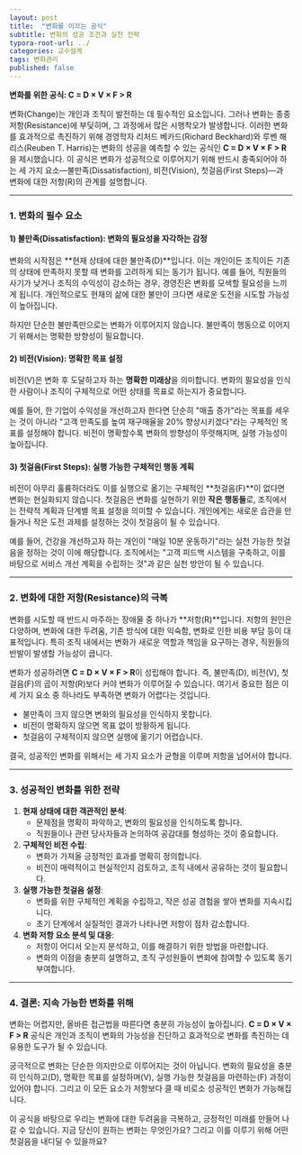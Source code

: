 ```yaml
---
layout: post
title:  "변화를 이끄는 공식"
subtitle: 변화의 성공 조건과 실천 전략
typora-root-url: ../
categories: 교수설계
tags: 변화관리
published: false
---
```


**변화를 위한 공식: C = D × V × F > R**

변화(Change)는 개인과 조직이 발전하는 데 필수적인 요소입니다. 그러나 변화는 종종 저항(Resistance)에 부딪히며, 그 과정에서 많은 시행착오가 발생합니다. 이러한 변화를 효과적으로 촉진하기 위해 경영학자 리처드 베카드(Richard Beckhard)와 루벤 해리스(Reuben T. Harris)는 변화의 성공을 예측할 수 있는 공식인 **C = D × V × F > R**을 제시했습니다. 이 공식은 변화가 성공적으로 이루어지기 위해 반드시 충족되어야 하는 세 가지 요소—불만족(Dissatisfaction), 비전(Vision), 첫걸음(First Steps)—과 변화에 대한 저항(R)의 관계를 설명합니다.

------

### 1. 변화의 필수 요소

#### 1) 불만족(Dissatisfaction): 변화의 필요성을 자각하는 감정

변화의 시작점은 **현재 상태에 대한 불만족(D)**입니다. 이는 개인이든 조직이든 기존의 상태에 만족하지 못할 때 변화를 고려하게 되는 동기가 됩니다. 예를 들어, 직원들의 사기가 낮거나 조직의 수익성이 감소하는 경우, 경영진은 변화를 모색할 필요성을 느끼게 됩니다. 개인적으로도 현재의 삶에 대한 불만이 크다면 새로운 도전을 시도할 가능성이 높아집니다.

하지만 단순한 불만족만으로는 변화가 이루어지지 않습니다. 불만족이 행동으로 이어지기 위해서는 명확한 방향성이 필요합니다.

#### 2) 비전(Vision): 명확한 목표 설정

비전(V)은 변화 후 도달하고자 하는 **명확한 미래상**을 의미합니다. 변화의 필요성을 인식한 사람이나 조직이 구체적으로 어떤 상태를 목표로 하는지가 중요합니다.

예를 들어, 한 기업이 수익성을 개선하고자 한다면 단순히 "매출 증가"라는 목표를 세우는 것이 아니라 "고객 만족도를 높여 재구매율을 20% 향상시키겠다"라는 구체적인 목표를 설정해야 합니다. 비전이 명확할수록 변화의 방향성이 뚜렷해지며, 실행 가능성이 높아집니다.

#### 3) 첫걸음(First Steps): 실행 가능한 구체적인 행동 계획

비전이 아무리 훌륭하더라도 이를 실행으로 옮기는 구체적인 **첫걸음(F)**이 없다면 변화는 현실화되지 않습니다. 첫걸음은 변화를 실현하기 위한 **작은 행동들**로, 조직에서는 전략적 계획과 단계별 목표 설정을 의미할 수 있습니다. 개인에게는 새로운 습관을 만들거나 작은 도전 과제를 설정하는 것이 첫걸음이 될 수 있습니다.

예를 들어, 건강을 개선하고자 하는 개인이 "매일 10분 운동하기"라는 실천 가능한 첫걸음을 정하는 것이 이에 해당합니다. 조직에서는 "고객 피드백 시스템을 구축하고, 이를 바탕으로 서비스 개선 계획을 수립하는 것"과 같은 실천 방안이 될 수 있습니다.

------

### 2. 변화에 대한 저항(Resistance)의 극복

변화를 시도할 때 반드시 마주하는 장애물 중 하나가 **저항(R)**입니다. 저항의 원인은 다양하며, 변화에 대한 두려움, 기존 방식에 대한 익숙함, 변화로 인한 비용 부담 등이 대표적입니다. 특히 조직 내에서는 변화가 새로운 역할과 책임을 요구하는 경우, 직원들의 반발이 발생할 가능성이 큽니다.

변화가 성공하려면 **C = D × V × F > R**이 성립해야 합니다. 즉, 불만족(D), 비전(V), 첫걸음(F)의 곱이 저항(R)보다 커야 변화가 이루어질 수 있습니다. 여기서 중요한 점은 이 세 가지 요소 중 하나라도 부족하면 변화가 어렵다는 것입니다.

- 불만족이 크지 않으면 변화의 필요성을 인식하지 못합니다.
- 비전이 명확하지 않으면 목표 없이 방황하게 됩니다.
- 첫걸음이 구체적이지 않으면 실행에 옮기기 어렵습니다.

결국, 성공적인 변화를 위해서는 세 가지 요소가 균형을 이루며 저항을 넘어서야 합니다.

------

### 3. 성공적인 변화를 위한 전략

1. **현재 상태에 대한 객관적인 분석**:
   - 문제점을 명확히 파악하고, 변화의 필요성을 인식하도록 합니다.
   - 직원들이나 관련 당사자들과 논의하여 공감대를 형성하는 것이 중요합니다.
2. **구체적인 비전 수립**:
   - 변화가 가져올 긍정적인 효과를 명확히 정의합니다.
   - 비전이 매력적이고 현실적인지 검토하고, 조직 내에서 공유하는 것이 필요합니다.
3. **실행 가능한 첫걸음 설정**:
   - 변화를 위한 구체적인 계획을 수립하고, 작은 성공 경험을 쌓아 변화를 지속시킵니다.
   - 초기 단계에서 실질적인 결과가 나타나면 저항이 점차 감소합니다.
4. **변화 저항 요소 분석 및 대응**:
   - 저항이 어디서 오는지 분석하고, 이를 해결하기 위한 방법을 마련합니다.
   - 변화의 이점을 충분히 설명하고, 조직 구성원들이 변화에 참여할 수 있도록 동기 부여합니다.

------

### 4. 결론: 지속 가능한 변화를 위해

변화는 어렵지만, 올바른 접근법을 따른다면 충분히 가능성이 높아집니다. **C = D × V × F > R** 공식은 개인과 조직이 변화의 가능성을 진단하고 효과적으로 변화를 촉진하는 데 유용한 도구가 될 수 있습니다.

궁극적으로 변화는 단순한 의지만으로 이루어지는 것이 아닙니다. 변화의 필요성을 충분히 인식하고(D), 명확한 목표를 설정하며(V), 실행 가능한 첫걸음을 마련하는(F) 과정이 있어야 합니다. 그리고 이 모든 요소가 저항보다 클 때 비로소 성공적인 변화가 가능해집니다.

이 공식을 바탕으로 우리는 변화에 대한 두려움을 극복하고, 긍정적인 미래를 만들어 나갈 수 있습니다. 지금 당신이 원하는 변화는 무엇인가요? 그리고 이를 이루기 위해 어떤 첫걸음을 내디딜 수 있을까요?
